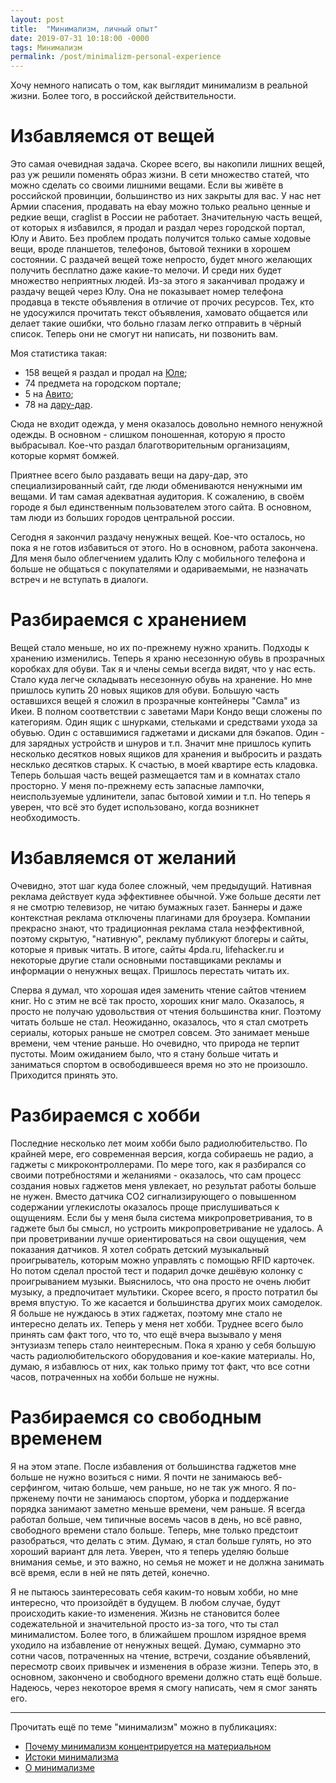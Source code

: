 ```yaml
---
layout: post
title:  "Минимализм, личный опыт"
date: 2019-07-31 10:18:00 -0000
tags: Минимализм
permalink: /post/minimalizm-personal-experience
---
```


Хочу немного написать о том, как выглядит минимализм в реальной жизни. Более того, в российской действительности.

# Избавляемся от вещей

Это самая очевидная задача. Скорее всего, вы накопили лишних вещей, раз уж решили поменять образ жизни. В сети множество статей, что можно сделать со своими лишними вещами. Если вы живёте в российской провинции, большинство из них закрыты для вас. У нас нет Армии спасения, продавать на ebay можно только реально ценные и редкие вещи, craglist в России не работает.
Значительную часть вещей, от которых я избавился, я продал и раздал через городской портал, Юлу и Авито. Без проблем продать получится только самые ходовые вещи, вроде планшетов, телефонов, бытовой техники в хорошем состоянии. С раздачей вещей тоже непросто, будет много желающих получить бесплатно даже какие-то мелочи. И среди них будет множество неприятных людей. Из-за этого я заканчивал продажу и раздачу вещей через Юлу. Она не показывает номер телефона продавца в тексте объявления в отличие от прочих ресурсов. Тех, кто не удосужился прочитать текст объявления, хамовато общается или делает такие ошибки, что больно глазам легко отправить в чёрный список. Теперь они не смогут ни написать, ни позвонить вам.

Моя статистика такая:

- 158 вещей я раздал и продал на [Юле](https://youla.ru/);
- 74 предмета на городском портале;
- 5 на [Авито](https://www.avito.ru/);
- 78 на [дару-дар](https://darudar.org/).

Сюда не входит одежда, у меня оказалось довольно немного ненужной одежды. В основном - слишком поношенная, которую я просто выбрасывал. Кое-что раздал благотворительным организациям, которые кормят бомжей. 

Приятнее всего было раздавать вещи на дару-дар, это специализированный сайт, где люди обмениваются ненужными им вещами. И там самая адекватная аудитория. К сожалению, в своём городе я был единственным пользователем этого сайта. В основном, там люди из больших городов центральной россии.

Сегодня я закончил раздачу ненужных вещей. Кое-что осталось, но пока я не готов избавиться от этого. Но в основном, работа закончена. Для меня было облегчением удалить Юлу с мобильного телефона и больше не общаться с покупателями и одариваемыми, не назначать встреч и не вступать в диалоги.

# Разбираемся с хранением

Вещей стало меньше, но их по-прежнему нужно хранить. Подходы к хранению изменились. Теперь я храню несезонную обувь в прозрачных коробках для обуви. Так я и члены семьи всегда видят, что у нас есть. Стало куда легче складывать несезонную обувь на хранение. Но мне пришлось купить 20 новых ящиков для обуви. Большую часть оставшихся вещей я сложил в прозрачные контейнеры "Самла" из Икеи. В полном соответствии с заветами Мари Кондо вещи сложены по категориям. Один ящик с шнурками, стельками и средствами ухода за обувью. Один с оставшимися гаджетами и дисками для бэкапов. Один - для зарядных устройств и шнуров и т.п. Значит мне пришлось купить несколько десятков новых ящиков для хранения и выбросить и раздать несклько десятков старых. К счастью, в моей квартире есть кладовка. Теперь большая часть вещей размещается там и в комнатах стало просторно. У меня по-прежнему есть запасные лампочки, неиспользуемые удлинители, запас бытовой химии и т.п. Но теперь я уверен, что всё это будет использовано, когда возникнет необходимость. 

# Избавляемся от желаний

Очевидно, этот шаг куда более сложный, чем предыдущий. Нативная реклама действует куда эффективнее обычной. Уже больше десяти лет я не смотрю телевизор, не читаю бумажных газет. Баннеры и даже контекстная реклама отключены плагинами для броузера. Компании прекрасно знают, что традиционная реклама стала неэффективной, поэтому скрытую, "нативную", рекламу публикуют блогеры и сайты, которые я привык читать. В итоге, сайты 4pda.ru, lifehacker.ru и некоторые другие стали основными поставщиками рекламы и информации о  ненужных вещах. Пришлось перестать читать их. 

Сперва я думал, что хорошая идея заменить чтение сайтов чтением книг. Но с этим не всё так просто, хороших книг мало. Оказалось, я просто не получаю удовольствия от чтения большинства книг. Поэтому читать больше не стал. Неожиданно, оказалось, что я стал смотреть сериалы, которых раньше не смотрел совсем. Это занимает меньше времени, чем чтение раньше. Но очевидно, что природа не терпит пустоты. Моим ожиданием было, что я стану больше читать и заниматься спортом в освободившееся время но это не произошло. Приходится принять это.

# Разбираемся с хобби

Последние несколько лет моим хобби было радиолюбительство. По крайней мере, его современная версия, когда собираешь не радио, а гаджеты с микроконтроллерами. По мере того, как я разбирался со своими потребностями и желаниями - оказалось, что сам процесс создания новых гаджетов меня увлекает, но результат работы больше не нужен. Вместо датчика CO2 сигнализирующего о повышенном содержании углекислоты оказалось проще прислушиваться к ощущениям. Если бы у меня была система микропроветривания, то в гаджете был бы смысл, но устроить микропроветривание не удалось. А при проветривании лучше ориентироваться на свои ощущения, чем показания датчиков. Я хотел собрать детский музыкальный проигрыватель, которым можно управлять с помощью RFID карточек. Но потом сделал простой тест и подарил дочке дешёвую колонку с проигрыванием музыки. Выяснилось, что она просто не очень любит музыку, а предпочитает мультики. Скорее всего, я просто потратил бы время впустую. То же касается и большинства других моих самоделок. Я больше не нуждаюсь в этих гаджетах, поэтому мне стало не интересно делать их. Теперь у меня нет хобби. Труднее всего было принять сам факт того, что то, что ещё вчера вызывало у меня энтузиазм теперь стало неинтересным. Пока я храню у себя большую часть радиолюбительского оборудования и кое-какие материалы. Но, думаю, я избавлюсь от них, как только приму тот факт, что все сотни часов, потраченных на хобби больше не нужны.

# Разбираемся со свободным временем

Я на этом этапе. После избавления от большинства гаджетов мне больше не нужно возиться с ними. Я почти не занимаюсь веб-серфингом, читаю больше, чем раньше, но не так уж много. Я по-прженему почти не занимаюсь спортом, уборка и поддержание порядка занимают заметно меньше времени, чем раньше. Я всегда работал больше, чем типичные восемь часов в день, но всё равно, свободного времени стало больше. Теперь, мне только предстоит разобраться, что делать с этим. Думаю, я стал больше гулять, но это хороший вариант для лета. Уверен, что я теперь уделяю больше внимания семье, и это важно, но семья не может и не должна занимать всё время, если в ней не пять детей, конечно.

Я не пытаюсь заинтересовать себя каким-то новым хобби, но мне интересно, что произойдёт в будущем. В любом случае, будут происходить какие-то изменения. Жизнь не становится более содежательной и значительной просто из-за того, что ты стал минималистом. Более того, в ближайшем прошлом изрядное время уходило на избавление от ненужных вещей. Думаю, суммарно это сотни часов, потраченных на чтение, встречи, создание объявлений, пересмотр своих привычек и изменения в образе жизни. Теперь это, в основном, закончено и свободного времени должно стать ещё больше. Надеюсь, через некоторое время я смогу написать, чем я смог занять его. 

---

Прочитать ещё по теме "минимализм" можно в публикациях:

- [Почему минимализм концентрируется на материальном](/blog/2018/minimalism-materialism)
- [Истоки минимализма](/blog/2019/minimalism-origins)
- [О минимализме](/blog/2017/about-minimalism)